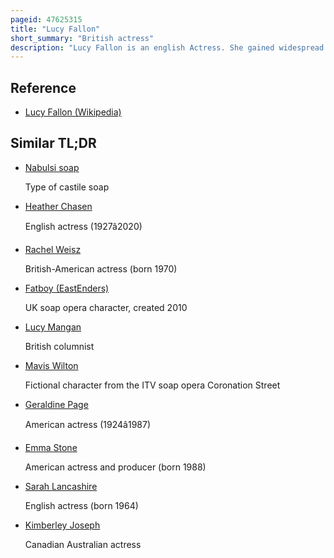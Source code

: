 ```yaml
---
pageid: 47625315
title: "Lucy Fallon"
short_summary: "British actress"
description: "Lucy Fallon is an english Actress. She gained widespread Recognition as Bethany Platt in the Itv Soap Opera Coronation Street. The Role has earned her several Accolades, including two british Soap Awards, an Inside Soap Award, and a National Television Award."
---
```


## Reference

- [Lucy Fallon (Wikipedia)](https://en.wikipedia.org/?curid=47625315)

## Similar TL;DR

- [Nabulsi soap](/tldr/en/nabulsi-soap)

  Type of castile soap

- [Heather Chasen](/tldr/en/heather-chasen)

  English actress (1927â2020)

- [Rachel Weisz](/tldr/en/rachel-weisz)

  British-American actress (born 1970)

- [Fatboy (EastEnders)](/tldr/en/fatboy-eastenders)

  UK soap opera character, created 2010

- [Lucy Mangan](/tldr/en/lucy-mangan)

  British columnist

- [Mavis Wilton](/tldr/en/mavis-wilton)

  Fictional character from the ITV soap opera Coronation Street

- [Geraldine Page](/tldr/en/geraldine-page)

  American actress (1924â1987)

- [Emma Stone](/tldr/en/emma-stone)

  American actress and producer (born 1988)

- [Sarah Lancashire](/tldr/en/sarah-lancashire)

  English actress (born 1964)

- [Kimberley Joseph](/tldr/en/kimberley-joseph)

  Canadian Australian actress
